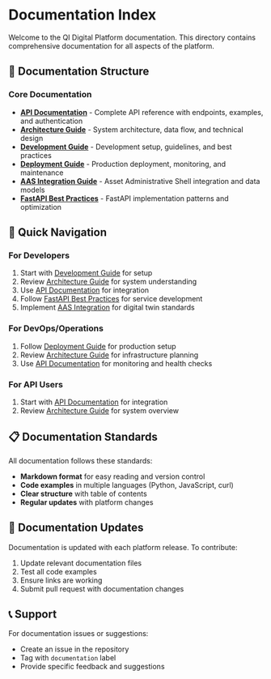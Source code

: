# Documentation Index

Welcome to the QI Digital Platform documentation. This directory contains comprehensive documentation for all aspects of the platform.

## 📖 Documentation Structure

### Core Documentation

- **[API Documentation](API.md)** - Complete API reference with endpoints, examples, and authentication
- **[Architecture Guide](ARCHITECTURE.md)** - System architecture, data flow, and technical design
- **[Development Guide](DEVELOPMENT.md)** - Development setup, guidelines, and best practices
- **[Deployment Guide](DEPLOYMENT.md)** - Production deployment, monitoring, and maintenance
- **[AAS Integration Guide](AAS_INTEGRATION.md)** - Asset Administrative Shell integration and data models
- **[FastAPI Best Practices](FASTAPI_BEST_PRACTICES.md)** - FastAPI implementation patterns and optimization

## 🚀 Quick Navigation

### For Developers
1. Start with [Development Guide](DEVELOPMENT.md) for setup
2. Review [Architecture Guide](ARCHITECTURE.md) for system understanding
3. Use [API Documentation](API.md) for integration
4. Follow [FastAPI Best Practices](FASTAPI_BEST_PRACTICES.md) for service development
5. Implement [AAS Integration](AAS_INTEGRATION.md) for digital twin standards

### For DevOps/Operations
1. Follow [Deployment Guide](DEPLOYMENT.md) for production setup
2. Review [Architecture Guide](ARCHITECTURE.md) for infrastructure planning
3. Use [API Documentation](API.md) for monitoring and health checks

### For API Users
1. Start with [API Documentation](API.md) for integration
2. Review [Architecture Guide](ARCHITECTURE.md) for system overview

## 📋 Documentation Standards

All documentation follows these standards:
- **Markdown format** for easy reading and version control
- **Code examples** in multiple languages (Python, JavaScript, curl)
- **Clear structure** with table of contents
- **Regular updates** with platform changes

## 🔄 Documentation Updates

Documentation is updated with each platform release. To contribute:
1. Update relevant documentation files
2. Test all code examples
3. Ensure links are working
4. Submit pull request with documentation changes

## 📞 Support

For documentation issues or suggestions:
- Create an issue in the repository
- Tag with `documentation` label
- Provide specific feedback and suggestions 